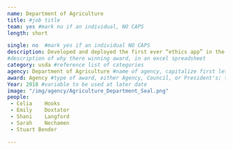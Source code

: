 ```yaml
---
name: Department of Agriculture
title: #job title
team: yes #mark no if an individual, NO CAPS
length: short

single: no  #mark yes if an individual NO CAPS
description: Developed and deployed the first ever “ethics app” in the federal government. The app provides accessible, effective, and on-demand ethics training to all USDA employees. The USDA is driving further cost savings by making it available to all of government.
#description of why there winning award, in an excel spreadsheet
category: usda #reference list of categories
agency: Department of Agriculture #name of agency, capitalize first letter of each name
award: Agency #type of award, either Agency, Council, or President's; this is case sensitive so make sure to match the options listed exactly. This section generates the format of the card
Year: 2018 #variable to be used at later date
image: "/img/agency/Agriculture_Department_Seal.png"
people:
 - Celia	Hooks
 - Emily	Doxtator
 - Shani	Langford
 - Sarah	Nechamen
 - Stuart Bender

---
```

